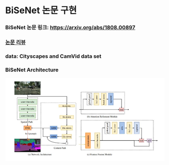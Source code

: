 # BiSeNet 논문 구현  
### BiSeNet 논문 링크: https://arxiv.org/abs/1808.00897  
### [논문 리뷰](https://github.com/Sangh0/Segmentation/blob/main/BiSeNet/BiSeNet_paper.ipynb)
### data: Cityscapes and CamVid data set  
### BiSeNet Architecture  
<img src = "https://github.com/Sangh0/Segmentation/blob/main/BiSeNet/figure/figure2.JPG?raw=true">
